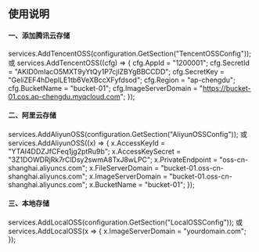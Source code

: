 ﻿## 使用说明
#### 一、添加腾讯云存储
services.AddTencentOSS(configuration.GetSection("TencentOSSConfig"));
或
services.AddTencentOSS((cfg) => {
    cfg.AppId = "1200001";
    cfg.SecretId = "AKID0mIacO5MXT9yYtQy1P7cjlZBYgBBCCDD";
    cfg.SecretKey = "GeliZEF4hDeplLE1tb6VeXBccXFyfdsod";
    cfg.Region = "ap-chengdu";
    cfg.BucketName = "bucket-01";
    cfg.ImageServerDomain = "https://bucket-01.cos.ap-chengdu.myqcloud.com";
});
#### 二、阿里云存储
services.AddAliyunOSS(configuration.GetSection("AliyunOSSConfig"));
或
services.AddAliyunOSS((x) => {
    x.AccessKeyId = "YTAI4DDZJfCFeq1jg2ptRu9b";
    x.AccessKeySecret = "3Z1DOWDRjRk7rClDsy2swmA8TxJ8wLPC";
    x.PrivateEndpoint = "oss-cn-shanghai.aliyuncs.com";
    x.FileServerDomain = "bucket-01.oss-cn-shanghai.aliyuncs.com";
    x.ImageServerDomain = "bucket-01.oss-cn-shanghai.aliyuncs.com";
    x.BucketName = "bucket-01";
});
#### 三、本地存储
services.AddLocalOSS(configuration.GetSection("LocalOSSConfig"));
或
services.AddLocalOSS(x => { x.ImageServerDomain = "yourdomain.com"; });